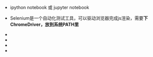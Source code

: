 + ipython notebook 或 jupyter notebook

+ Selenium是一个自动化测试工具，可以驱动浏览器完成js渲染，需要**下ChromeDriver，放到系统PATH里**

+ 

+ 

+ 

+ 
